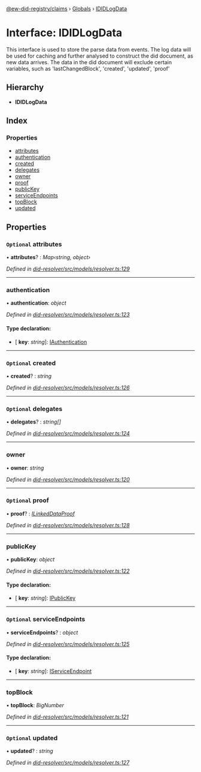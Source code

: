 [@ew-did-registry/claims](../README.md) › [Globals](../globals.md) › [IDIDLogData](ididlogdata.md)

# Interface: IDIDLogData

This interface is used to store the parse data from events.
The log data will be used for caching and further analysed to construct the did document,
as new data arrives.
The data in the did document will exclude certain variables, such as
'lastChangedBlock', 'created', 'updated', 'proof'

## Hierarchy

* **IDIDLogData**

## Index

### Properties

* [attributes](ididlogdata.md#optional-attributes)
* [authentication](ididlogdata.md#authentication)
* [created](ididlogdata.md#optional-created)
* [delegates](ididlogdata.md#optional-delegates)
* [owner](ididlogdata.md#owner)
* [proof](ididlogdata.md#optional-proof)
* [publicKey](ididlogdata.md#publickey)
* [serviceEndpoints](ididlogdata.md#optional-serviceendpoints)
* [topBlock](ididlogdata.md#topblock)
* [updated](ididlogdata.md#optional-updated)

## Properties

### `Optional` attributes

• **attributes**? : *Map‹string, object›*

*Defined in [did-resolver/src/models/resolver.ts:129](https://github.com/energywebfoundation/ew-did-registry/blob/b1d68b0/packages/did-resolver/src/models/resolver.ts#L129)*

___

###  authentication

• **authentication**: *object*

*Defined in [did-resolver/src/models/resolver.ts:123](https://github.com/energywebfoundation/ew-did-registry/blob/b1d68b0/packages/did-resolver/src/models/resolver.ts#L123)*

#### Type declaration:

* \[ **key**: *string*\]: [IAuthentication](iauthentication.md)

___

### `Optional` created

• **created**? : *string*

*Defined in [did-resolver/src/models/resolver.ts:126](https://github.com/energywebfoundation/ew-did-registry/blob/b1d68b0/packages/did-resolver/src/models/resolver.ts#L126)*

___

### `Optional` delegates

• **delegates**? : *string[]*

*Defined in [did-resolver/src/models/resolver.ts:124](https://github.com/energywebfoundation/ew-did-registry/blob/b1d68b0/packages/did-resolver/src/models/resolver.ts#L124)*

___

###  owner

• **owner**: *string*

*Defined in [did-resolver/src/models/resolver.ts:120](https://github.com/energywebfoundation/ew-did-registry/blob/b1d68b0/packages/did-resolver/src/models/resolver.ts#L120)*

___

### `Optional` proof

• **proof**? : *[ILinkedDataProof](ilinkeddataproof.md)*

*Defined in [did-resolver/src/models/resolver.ts:128](https://github.com/energywebfoundation/ew-did-registry/blob/b1d68b0/packages/did-resolver/src/models/resolver.ts#L128)*

___

###  publicKey

• **publicKey**: *object*

*Defined in [did-resolver/src/models/resolver.ts:122](https://github.com/energywebfoundation/ew-did-registry/blob/b1d68b0/packages/did-resolver/src/models/resolver.ts#L122)*

#### Type declaration:

* \[ **key**: *string*\]: [IPublicKey](ipublickey.md)

___

### `Optional` serviceEndpoints

• **serviceEndpoints**? : *object*

*Defined in [did-resolver/src/models/resolver.ts:125](https://github.com/energywebfoundation/ew-did-registry/blob/b1d68b0/packages/did-resolver/src/models/resolver.ts#L125)*

#### Type declaration:

* \[ **key**: *string*\]: [IServiceEndpoint](iserviceendpoint.md)

___

###  topBlock

• **topBlock**: *BigNumber*

*Defined in [did-resolver/src/models/resolver.ts:121](https://github.com/energywebfoundation/ew-did-registry/blob/b1d68b0/packages/did-resolver/src/models/resolver.ts#L121)*

___

### `Optional` updated

• **updated**? : *string*

*Defined in [did-resolver/src/models/resolver.ts:127](https://github.com/energywebfoundation/ew-did-registry/blob/b1d68b0/packages/did-resolver/src/models/resolver.ts#L127)*
